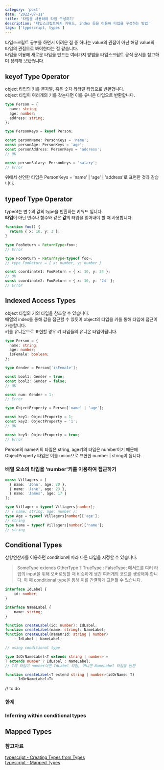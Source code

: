```yaml
---
category: 'post'
date: '2022-07-11'
title: '타입을 사용하여 타입 구성하기'
description: '타입스크립트에서 키워드, index 등을 이용해 타입을 구성하는 방법'
tags: ['typescript, types']
---
```


타입스크립트 공부를 하면서 어려운 점 중 하나는 value의 관점이 아닌 해당 value의 타입의 관점으로 봐야한다는 점 같습니다.<br>
타입을 이용해 새로운 타입을 만드는 여러가지 방법을 타입스크립트 공식 문서를 참고하며 정리해 보았습니다.<br>

## keyof Type Operator

object 타입의 키를 문자열, 혹은 숫자 리터럴 타입으로 반환합니다.<br>
object 타입이 여러개의 키를 갖는다면 이를 유니온 타입으로 반환합니다.<br>

```typescript
type Person = {
  name: string;
  age: number;
  address: string;
};

type PersonKeys = keyof Person;

const personName: PersonKeys = 'name';
const personAge: PersonKeys = 'age';
const personAddress: PersonKeys = 'address';
// OK

const personSalary: PersonKeys = 'salary';
// Error
```

위에서 선언한 타입은 PersonKeys = 'name' | 'age' | 'address'로 표현한 것과 같습니다.

## typeof Type Operator

typeof는 변수의 값의 type을 반환하는 키워드 입니다.<br>
**타입**이 아닌 변수나 함수와 같은 **값**의 타입을 얻어내야 할 때 사용합니다.<br>

```typescript
function foo() {
  return { x: 10, y: 3 };
}

type FooReturn = ReturnType<foo>;
// Error

type FooReturn = ReturnType<typeof foo>;
// type FooReturn = { x: number, y: number }

const coordinate1: FooReturn = { x: 10, y: 24 };
// OK
const coordinate2: FooReturn = { x: 10, y: '24' };
// Error
```

## Indexed Access Types

object 타입의 키의 타입을 참조할 수 있습니다.<br>
배열의 index를 통해 값을 접근할 수 있듯이 object의 타입을 키를 통해 타입에 접근이 가능합니다.<br>
키를 유니온으로 표현할 경우 키 타입들의 유니온 타입이됩니다.<br>

```typescript
type Person = {
  name: string;
  age: number;
  isFemale: boolean;
};

type Gender = Person['isFemale'];

const bool1: Gender = true;
const bool2: Gender = false;
// OK

const num: Gender = 1;
// Error

type ObjectProperty = Person['name' | 'age'];

const key1: ObjectProperty = 1;
const key2: ObjectProperty = '1';
// OK

const key3: ObjectProperty = true;
// Error
```

Person의 name키의 타입은 string, age키의 타입은 number이기 때문에 ObjectProperty 타입은 이를 union으로 표현한 number | string이 됩니다.<br>

### 배열 요소의 타입을 'number'키를 이용하여 접근하기

```typescript
const Villagers = [
  { name: 'John', age: 20 },
  { name: 'Jane', age: 23 },
  { name: 'James', age: 17 }
];

type Villager = typeof Villagers[number];
// { name: string, age: number };
type Age = typeof Villagers[number]['age'];
// string
type Name = typeof Villagers[number]['name'];
// string
```

## Conditional Types

삼항연산자를 이용하면 condition에 따라 다른 타입을 지정할 수 있습니다.<br>

> SomeType extends OtherType ? TrueType : FalseType;
> 메서드를 여러 타입의 input을 위해 오버로딩할 때 비슷하게 생긴 여러개의 코드를 생성해야 합니다. 이 때 conditional type을 통해 이를 간결하게 표현할 수 있습니다.<br>

```typescript
interface IdLabel {
	id: number;
}

interface NameLabel {
	name: string;
}

function createLabel(id: number): IdLabel;
function createLabel(name: string): NameLabel;
function createLabel(nameOrId: string | number)
	: IdLabel | NameLabel;

// using conditional type

type IdOrNameLabel<T extends string | number> =
T extends number ? IdLabel : NameLabel;
// T의 타입이 number이면 IdLabel 타입, 아니면 NameLabel 타입을 반환

function createLabel<T extend string | number>(idOrName: T)
	: IdOrNameLabel<T>
```

// to do

### 한계

### Inferring within conditional types

## Mapped Types

### 참고자료

[typescript - Creating Types from Types](https://www.typescriptlang.org/docs/handbook/2/types-from-types.html)<br>
[typescript - Mapped Types](https://www.typescriptlang.org/docs/handbook/2/mapped-types.html)<br>
